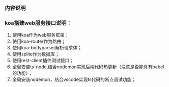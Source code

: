 ### 内容说明
### koa搭建web服务接口说明：
1. 使用koa作为web服务框架；
2. 使用koa-router作为路由；
3. 使用koa-bodyparser解析请求体；
4. 使用splite作为数据库；
5. 使用rest-client插件测试接口；
6. 全局安装ts-node,结合nodemon实现后端代码热更新（注意是否能具有babel的功能）；
7. 全局安装nodemon，结合vscode实现ts代码的断点调试功能；